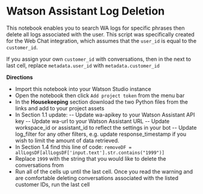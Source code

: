 # Watson Assistant Log Deletion
This notebook enables you to search WA logs for specific phrases then delete all logs associated with the user. This script was specifically created for the Web Chat integration, which assumes that the `user_id` is equal to the `customer_id`.

If you assign your own `customer_id` with conversations, then in the next to last cell, replace `metadata.user_id` with `metadata.customer_id`

**Directions**
- Import this notebook into your Watson Studio instance
- Open the notebook then click `Add project token` from the menu bar
- In the **Housekeeping** section download the two Python files from the links and add to your project assets
- In Section 1.1 update:
-- Update wa-apikey to your Watson Assistant API key
-- Update wa-url to your Watson Assistant URL
-- Update workspace_id or assistant_id to reflect the settings in your bot
-- Update log_filter for any other filters, e.g. update response_timestamp if you wish to limit the amount of data retrieved.
- In Section 1.4 find this line of code: `removeDF = allLogsDF[allLogsDF['input.text'].str.contains("1999")]`
- Replace `1999` with the string that you would like to delete the conversations from
- Run all of the cells up until the last cell. Once you read the warning and are comfortable deleting conversations associated with the listed customer IDs, run the last cell
